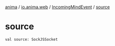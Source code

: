 [anima](../../index.md) / [io.anima.web](../index.md) / [IncomingMindEvent](index.md) / [source](./source.md)

# source

`val source: SockJSSocket`